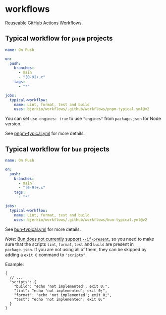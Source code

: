 # workflows

Reuseable GitHub Actions Workflows

## Typical workflow for `pnpm` projects

```yaml
name: On Push

on:
  push:
    branches:
      - main
      - "[0-9]+.x"
    tags:
      - "*"

jobs:
  typical-workflow:
    name: Lint, format, test and build
    uses: bjerkio/workflows/.github/workflows/pnpm-typical.yml@v2
```

You can set `use-engines: true` to use `"engines"` from `package.json` for Node version.

See [pnpm-typical.yml](.github/workflows/pnpm-typical.yml) for more details.

## Typical workflow for `bun` projects

```yaml
name: On Push

on:
  push:
    branches:
      - main
      - "[0-9]+.x"
    tags:
      - "*"

jobs:
  typical-workflow:
    name: Lint, format, test and build
    uses: bjerkio/workflows/.github/workflows/bun-typical.yml@v2
```

See [bun-typical.yml](.github/workflows/bun-typical.yml) for more details.

_Note_: [Bun does not currently support `--if-present`][bun-if-present-issue], so you need to make sure that the scripts `lint`, `format`, `test` and `build` are present in `package.json`.
If you are not using all of them, they can be skipped by adding a `exit 0` command
to `"scripts"`.

Example:

```jsonc
{
  // ...
  "scripts": {
    "build": "echo 'not implemented'; exit 0;",
    "lint": "echo 'not implemented'; exit 0;",
    "format": "echo 'not implemented'; exit 0;",
    "test": "echo 'not implemented'; exit 0;"
  }
}
```

[bun-if-present-issue]: https://github.com/oven-sh/bun/issues/5670
